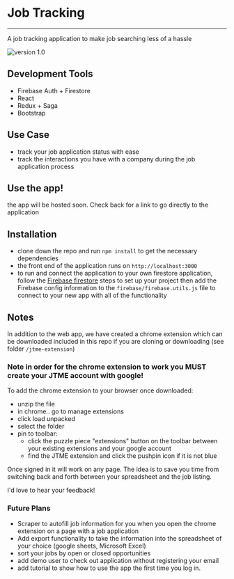 # Job Tracking 

---

A job tracking application to make job searching less of a hassle

![version 1.0](https://img.shields.io/badge/current%20version-1.0-brightgreen)

## Development Tools

- Firebase Auth + Firestore
- React
- Redux + Saga
- Bootstrap

## Use Case

- track your job application status with ease
- track the interactions you have with a company during the job application process

## Use the app!

the app will be hosted soon. Check back for a link to go directly to the application

## Installation

- clone down the repo and run `npm install` to get the necessary dependencies
- the front end of the application runs on `http://localhost:3000`
- to run and connect the application to your own firestore application, follow the [Firebase firestore](https://firebase.google.com/) steps to set up your project then add the Firebase config information to the `firebase/firebase.utils.js` file to connect to your new app with all of the functionality

## Notes

In addition to the web app, we have created a chrome extension which can be downloaded included in this repo if you are cloning or downloading (see folder `/jtme-extension`)

### Note in order for the chrome extension to work you MUST create your JTME account with google! 

To add the chrome extension to your browser once downloaded:

- unzip the file
- in chrome.. go to manage extensions
- click load unpacked
- select the folder
- pin to toolbar: 
  - click the puzzle piece "extensions" button on the toolbar between your existing extensions and your google account
  - find the JTME extension and click the pushpin icon if it is not blue

Once signed in it will work on any page. The idea is to save you time from switching back and forth between your spreadsheet and the job listing. 

I'd love to hear your feedback!


### Future Plans

- Scraper to autofill job information for you when you open the chrome extension on a page with a job application
- Add export functionality to take the information into the spreadsheet of your choice (google sheets, Microsoft Excel)
- sort your jobs by open or closed opportunities
- add demo user to check out application without registering your email
- add tutorial to show how to use the app the first time you log in.
